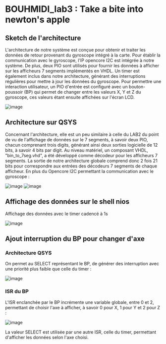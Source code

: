 # BOUHMIDI_lab3 : Take a bite into newton's apple

## Sketch de l'architecture

L'architecture de notre système est conçue pour obtenir et traiter les données de retour provenant du gyroscope intégré à la carte. Pour établir la communication avec le gyroscope, l'IP opencore I2C est intégrée à notre système. De plus, deux PIO sont utilisés pour fournir les données à afficher sur les afficheurs 7 segments implémentés en VHDL. Un timer est également inclus dans notre architecture, générant des interruptions régulières pour mettre à jour les données du gyroscope. Pour permettre une interaction utilisateur, un PIO d'entrée est configuré avec un bouton-poussoir (BP) qui permet de changer entre les valeurs X, Y et Z du gyroscope, ces valeurs étant ensuite affichées sur l'écran LCD.

![image](https://github.com/ESN2024/BOUHMIDI_lab3/assets/144927751/a5b6f5a4-bd8f-420a-8f50-bffb2910b8cc)



## Architecture sur QSYS

Concernant l'architecture, elle est un peu similaire à celle du LAB2 du point de vu de l'affichage de données sur le 7 segments, à savoir deux PIO, chacun comprenant trois digits, générant ainsi deux sorties logicielle de 12 bits, à savoir 4 bits par digit. Au niveau matériel, un composant VHDL, "bin_to_7seg.vhd", a été développé comme décodeur pour les afficheurs 7 segments. La sortie de notre architecture globale comprend donc 2 fois 21 bits pour correspondre aux entrées des décodeurs 7 segments de chaque afficheur.
En plus du Opencore I2C permettant la communication avec le gyroscope :

![image](https://github.com/ESN2024/BOUHMIDI_lab3/assets/144927751/c3f783c9-6827-444d-9444-b6808dd82b09)
![image](https://github.com/ESN2024/BOUHMIDI_lab3/assets/144927751/f013be6e-298a-4293-9599-b467486bfaf5)





## Affichage des données sur le shell nios 
Affichage des données avec le timer cadencé à 1s

![image](https://github.com/ESN2024/BOUHMIDI_lab3/assets/144927751/7da6dbf7-6eda-432e-b2e4-629c9d0dbe12)


## Ajout interruption du BP pour changer d'axe
### Architecture QSYS
On permet au SELECT représentant le BP, de générer des interruption avec une priorité plus faible que celle du timer : 

![image](https://github.com/ESN2024/BOUHMIDI_lab3/assets/144927751/5d00a569-e319-4585-afed-54c68a3aa7d1)

### ISR du BP
L'ISR enclanchée par le BP incrémente une variable globale, entre 0 et 2, permettant de choisir l'axe à afficher, à savoir 0 pour X, 1 pour Y et 2 pour Z :

![image](https://github.com/ESN2024/BOUHMIDI_lab3/assets/144927751/b3a23163-6b95-4845-bbb0-c9af97df4df8)

La valeur SELECT est utilisée par une autre ISR, celle du timer, permettant d'afficher les données selon l'axe choisi.


